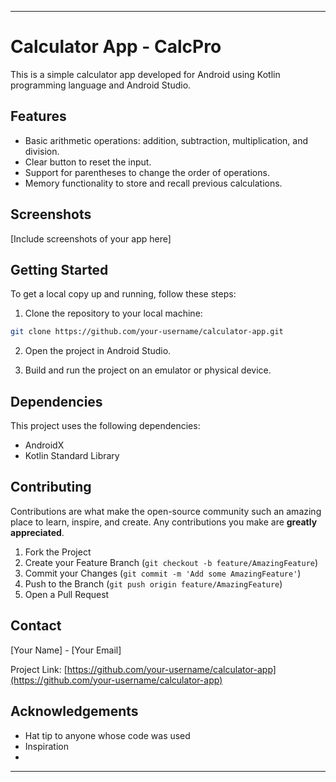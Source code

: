

---

# Calculator App - CalcPro

This is a simple calculator app developed for Android using Kotlin programming language and Android Studio.

## Features

- Basic arithmetic operations: addition, subtraction, multiplication, and division.
- Clear button to reset the input.
- Support for parentheses to change the order of operations.
- Memory functionality to store and recall previous calculations.

## Screenshots

[Include screenshots of your app here]

## Getting Started

To get a local copy up and running, follow these steps:

1. Clone the repository to your local machine:

```bash
git clone https://github.com/your-username/calculator-app.git
```

2. Open the project in Android Studio.

3. Build and run the project on an emulator or physical device.

## Dependencies

This project uses the following dependencies:

- AndroidX
- Kotlin Standard Library

## Contributing

Contributions are what make the open-source community such an amazing place to learn, inspire, and create. Any contributions you make are **greatly appreciated**.

1. Fork the Project
2. Create your Feature Branch (`git checkout -b feature/AmazingFeature`)
3. Commit your Changes (`git commit -m 'Add some AmazingFeature'`)
4. Push to the Branch (`git push origin feature/AmazingFeature`)
5. Open a Pull Request



## Contact

[Your Name] - [Your Email]

Project Link: [https://github.com/your-username/calculator-app](https://github.com/your-username/calculator-app)

## Acknowledgements

- Hat tip to anyone whose code was used
- Inspiration
- 

---
